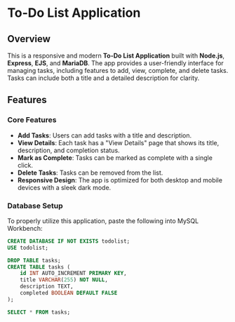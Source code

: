 # To-Do List Application

## Overview
This is a responsive and modern **To-Do List Application** built with **Node.js**, **Express**, **EJS**, and **MariaDB**. The app provides a user-friendly interface for managing tasks, including features to add, view, complete, and delete tasks. Tasks can include both a title and a detailed description for clarity.

## Features

### Core Features
- **Add Tasks**: Users can add tasks with a title and description.
- **View Details**: Each task has a "View Details" page that shows its title, description, and completion status.
- **Mark as Complete**: Tasks can be marked as complete with a single click.
- **Delete Tasks**: Tasks can be removed from the list.
- **Responsive Design**: The app is optimized for both desktop and mobile devices with a sleek dark mode.

### Database Setup
To properly utilize this application, paste the following into MySQL Workbench:
```sql
CREATE DATABASE IF NOT EXISTS todolist;
USE todolist;

DROP TABLE tasks;
CREATE TABLE tasks (
    id INT AUTO_INCREMENT PRIMARY KEY,
    title VARCHAR(255) NOT NULL,
    description TEXT,
    completed BOOLEAN DEFAULT FALSE
);

SELECT * FROM tasks;
